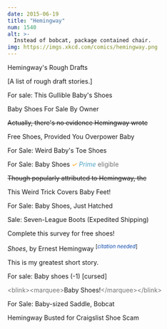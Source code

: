 ```yaml
---
date: 2015-06-19
title: "Hemingway"
num: 1540
alt: >-
  Instead of bobcat, package contained chair.
img: https://imgs.xkcd.com/comics/hemingway.png
---
```

Hemingway's Rough Drafts

[A list of rough draft stories.]

For sale: This Gullible Baby's Shoes

Baby Shoes For Sale By Owner

<strike>Actually, there's no evidence Hemingway wrote</strike>

Free Shoes, Provided You Overpower Baby

For Sale: Weird Baby's Toe Shoes

For Sale: Baby Shoes <span style='color: #FF9900; font-style: italic;'>✓</span> <span style='color: #4DA3C5; font-style: italic;'>Prime</span> <span style='color: #727272;'>eligible</span>

<strike>Though popularly attributed to Hemingway, the</strike>

This Weird Trick Covers Baby Feet!

For Sale: Baby Shoes, Just Hatched

Sale: Seven-League Boots (Expedited Shipping)

Complete this survey for free shoes!

*Shoes*, by Ernest Hemingway <sup>[<span style='color: #0645ad; font-style: italic;'>citation needed</span>]</sup>

This is my greatest short story.

For sale: Baby shoes (-1) [cursed]

<span style='color: #727272;'>&lt;blink&gt;&lt;marquee&gt;</span>Baby Shoes!<span style='color: #727272;'>&lt;/marquee&gt;&lt;/blink&gt;</span>

For Sale: Baby-sized Saddle, Bobcat

Hemingway Busted for Craigslist Shoe Scam